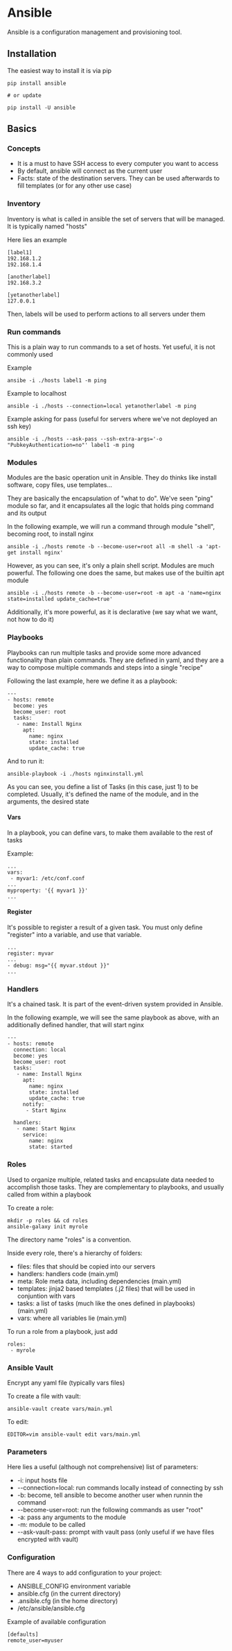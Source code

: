 # Ansible

Ansible is a configuration management and provisioning tool.

## Installation

The easiest way to install it is via pip

```
pip install ansible

# or update

pip install -U ansible
```
## Basics

### Concepts

- It is a must to have SSH access to every computer you want to access
- By default, ansible will connect as the current user
- Facts: state of the destination servers. They can be used afterwards to fill templates (or for any other use case)

### Inventory

Inventory is what is called in ansible the set of servers that will be managed. It is typically named "hosts"

Here lies an example

```
[label1]
192.168.1.2
192.168.1.4

[anotherlabel]
192.168.3.2

[yetanotherlabel]
127.0.0.1
```

Then, labels will be used to perform actions to all servers under them

### Run commands

This is a plain way to run commands to a set of hosts. Yet useful, it is not commonly used

Example

```
ansibe -i ./hosts label1 -m ping 
```

Example to localhost

```
ansible -i ./hosts --connection=local yetanotherlabel -m ping
```

Example asking for pass (useful for servers where we've not deployed an ssh key)

```
ansible -i ./hosts --ask-pass --ssh-extra-args='-o "PubkeyAuthentication=no"' label1 -m ping
```

### Modules

Modules are the basic operation unit in Ansible. They do thinks like install software, copy files, use templates...

They are basically the encapsulation of "what to do". We've seen "ping" module so far, and it encapsulates all the logic that holds ping command and its output

In the following example, we will run a command through module "shell", becoming root, to install nginx

```
ansible -i ./hosts remote -b --become-user=root all -m shell -a 'apt-get install nginx'
```

However, as you can see, it's only a plain shell script. Modules are much powerful. The following one does the same, but makes use of the builtin apt module

```
ansible -i ./hosts remote -b --become-user=root -m apt -a 'name=nginx state=installed update_cache=true'
```

Additionally, it's more powerful, as it is declarative (we say what we want, not how to do it)

### Playbooks

Playbooks can run multiple tasks and provide some more advanced functionality than plain commands. They are defined in yaml, and they are a way to compose multiple commands and steps into a single "recipe"

Following the last example, here we define it as a playbook:

```
---
- hosts: remote
  become: yes
  become_user: root
  tasks:
   - name: Install Nginx
     apt:
       name: nginx
       state: installed
       update_cache: true
```

And to run it:

```
ansible-playbook -i ./hosts nginxinstall.yml
```

As you can see, you define a list of Tasks (in this case, just 1) to be completed. Usually, it's defined the name of the module, and in the arguments, the desired state

#### Vars

In a playbook, you can define vars, to make them available to the rest of tasks

Example:

```
...
vars:
 - myvar1: /etc/conf.conf
...
myproperty: '{{ myvar1 }}'
...
```

#### Register

It's possible to register a result of a given task. You must only define "register" into a variable, and use that variable.

```
...
register: myvar
...
- debug: msg="{{ myvar.stdout }}"
...
```

### Handlers

It's a chained task. It is part of the event-driven system provided in Ansible.

In the following example, we will see the same playbook as above, with an additionally defined handler, that will start nginx

```
---
- hosts: remote
  connection: local
  become: yes
  become_user: root
  tasks:
   - name: Install Nginx
     apt:
       name: nginx
       state: installed
       update_cache: true
     notify:
      - Start Nginx

  handlers:
   - name: Start Nginx
     service:
       name: nginx
       state: started
```

### Roles

Used to organize multiple, related tasks and encapsulate data needed to accomplish those tasks. They are complementary to playbooks, and usually called from within a playbook

To create a role:

```
mkdir -p roles && cd roles
ansible-galaxy init myrole
```

The directory name "roles" is a convention.

Inside every role, there's a hierarchy of folders:

- files: files that should be copied into our servers
- handlers: handlers code (main.yml)
- meta: Role meta data, including dependencies (main.yml)
- templates: jinja2 based templates (.j2 files) that will be used in conjuntion with vars
- tasks: a list of tasks (much like the ones defined in playbooks) (main.yml)
- vars: where all variables lie (main.yml)

To run a role from a playbook, just add

```
roles:
 - myrole
```

### Ansible Vault

Encrypt any yaml file (typically vars files)

To create a file with vault:

```
ansible-vault create vars/main.yml
```

To edit:

```
EDITOR=vim ansible-vault edit vars/main.yml
```

### Parameters

Here lies a useful (although not comprehensive) list of parameters:

- -i: input hosts file
- --connection=local: run commands locally instead of connecting by ssh
- -b: become, tell ansible to become another user when runnin the command
- --become-user=root: run the following commands as user "root"
- -a: pass any arguments to the module 
- -m: module to be called
- --ask-vault-pass: prompt with vault pass (only useful if we have files encrypted with vault)


### Configuration

There are 4 ways to add configuration to your project:

- ANSIBLE_CONFIG environment variable
- ansible.cfg (in the current directory)
- .ansible.cfg (in the home directory)
- /etc/ansible/ansible.cfg

Example of available configuration

```
[defaults]
remote_user=myuser
```
